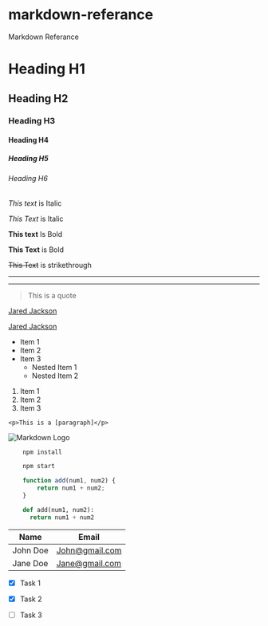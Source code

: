 # markdown-referance
Markdown Referance

<!-- Headings -->
# Heading H1
## Heading H2
### Heading H3
#### Heading H4
##### Heading H5
###### Heading H6

<!-- Italics -->
*This text* is Italic

_This Text_ is Italic

<!-- Strong -->
**This text** Is Bold

__This Text__ is Bold

<!-- StrikeThrough -->
~~This Text~~ is strikethrough

<!-- Horizontal Rule -->

---
___

<!-- Blockquote -->
> This is a quote

<!-- Link -->
[Jared Jackson](https://github.com/JARED-J)


<!-- Pass string to be shown on mouse hover over link, 
otherwise default is exact link path -->

[Jared Jackson](https://github.com/JARED-J 
"Jared Jackson Github") 

<!-- UL -->
* Item 1
* Item 2
* Item 3
    * Nested Item 1
    * Nested Item 2

<!-- OL -->
1. Item 1
2. Item 2
3. Item 3

<!-- Inline Code Block -->
`<p>This is a [paragraph]</p>`

<!-- Images -->
![Markdown Logo](https://markdown-here.com/img/icon256.png)

<!--  Github Markdown -->

<!-- Code Blocks -->
```bash
    npm install

    npm start
```

```javascript
    function add(num1, num2) {
        return num1 + num2;
    }
```

```python
    def add(num1, num2):
      return num1 + num2
```

<!-- Tables  -->

| Name     | Email          |
| -------- | -------------- |
| John Doe | John@gmail.com |
| Jane Doe | Jane@gmail.com |

<!-- Task Lists -->
* [x] Task 1
* [x] Task 2
* [ ] Task 3

